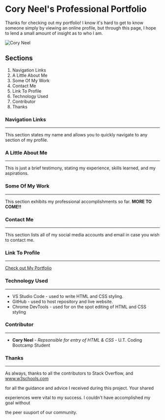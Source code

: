 # Cory Neel's Professional Portfolio

Thanks for checking out my portfolio!  I know it's hard to get to know someone simply by viewing an online profile, but through this page, I hope to lend a small amount of insight as to who I am. 

![Cory Neel](https://user-images.githubusercontent.com/72768374/106669689-a5110d00-6571-11eb-87f1-07c008df7ef5.gif)

## Sections
1. Navigation Links
2. A Little About Me
3. Some Of My Work
4. Contact Me
5. Link To Profile
6. Technology Used
7. Contributor
8. Thanks

### Navigation Links
***
This section states my name and allows you to quickly navigate to any section of my profile.

### A Little About Me
***
This is just a brief testimony, stating my experience, skills learned, and my aspirations.

### Some Of My Work
***
This section exhibits my professional accomplishments so far. **MORE TO COME!!**

### Contact Me
***
This section lists all of my social media accounts and email in case you wish to contact me.

### Link To Profile 
***
[Check out My Portfolio](https://cocobeware83.github.io/coryneel/)

### Technology Used
***
* VS Studio Code - used to write HTML and CSS styling.
* GitHub - used to host repository and live website.
* Chrome DevTools - used for on the spot editing of HTML and CSS styling

### Contributor
***
* **Cory Neel** - _Repsonsible for entry of HTML & CSS_ - U.T. Coding Bootcamp Student

### Thanks
***
As always, thanks to all the contributors to Stack Overflow, and www.w3schools.com

for all the guidance and advice I received during this project. Your shared

experiences were vital to my success.  I couldn't have accomplished my goal without 

the peer suuport of our community.

